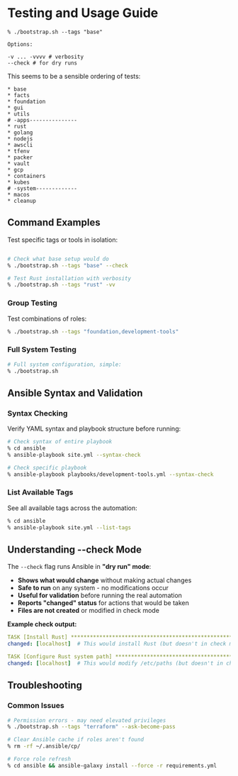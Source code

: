 # Testing and Usage Guide

```shell
% ./bootstrap.sh --tags "base"

Options:

-v ... -vvvv # verbosity
--check # for dry runs
```

This seems to be a sensible ordering of tests:

```shell
* base
* facts
* foundation
* gui
* utils
# -apps---------------
* rust
* golang
* nodejs
* awscli
* tfenv
* packer
* vault
* gcp
* containers
* kubes
# -system-------------
* macos
* cleanup
```

## Command Examples

Test specific tags or tools in isolation:

```bash

# Check what base setup would do
% ./bootstrap.sh --tags "base" --check

# Test Rust installation with verbosity
% ./bootstrap.sh --tags "rust" -vv
```

### Group Testing

Test combinations of roles:

```bash
% ./bootstrap.sh --tags "foundation,development-tools"
```

### Full System Testing

```bash
# Full system configuration, simple:
% ./bootstrap.sh
```

## Ansible Syntax and Validation

### Syntax Checking

Verify YAML syntax and playbook structure before running:

```bash
# Check syntax of entire playbook
% cd ansible
% ansible-playbook site.yml --syntax-check

# Check specific playbook
% ansible-playbook playbooks/development-tools.yml --syntax-check
```

### List Available Tags

See all available tags across the automation:

```bash
% cd ansible
% ansible-playbook site.yml --list-tags
```

## Understanding --check Mode

The `--check` flag runs Ansible in **"dry run" mode**:

- **Shows what would change** without making actual changes
- **Safe to run** on any system - no modifications occur
- **Useful for validation** before running the real automation
- **Reports "changed" status** for actions that would be taken
- **Files are not created** or modified in check mode

**Example check output:**

```yaml
TASK [Install Rust] ****************************************************
changed: [localhost]  # This would install Rust (but doesn't in check mode)

TASK [Configure Rust system path] *************************************
changed: [localhost]  # This would modify /etc/paths (but doesn't in check mode)
```

## Troubleshooting

### Common Issues

```bash
# Permission errors - may need elevated privileges
% ./bootstrap.sh --tags "terraform" --ask-become-pass

# Clear Ansible cache if roles aren't found
% rm -rf ~/.ansible/cp/

# Force role refresh
% cd ansible && ansible-galaxy install --force -r requirements.yml
```
